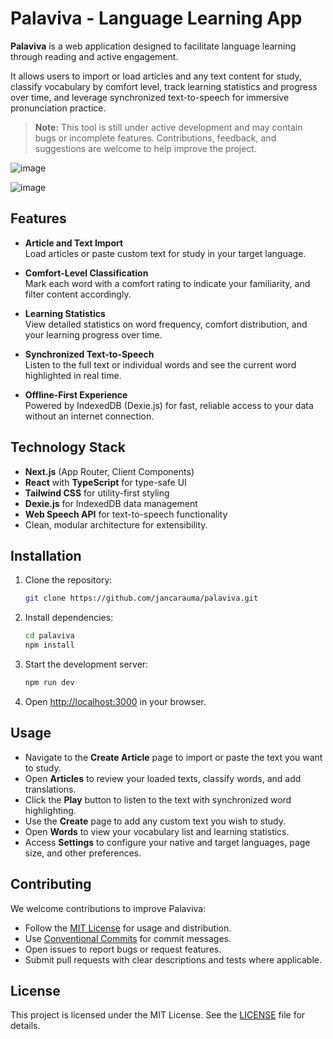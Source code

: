 # Palaviva - Language Learning App

**Palaviva** is a web application designed to facilitate language learning through reading and active engagement. 

It allows users to import or load articles and any text content for study, classify vocabulary by comfort level, track learning statistics and progress over time, and leverage synchronized text-to-speech for immersive pronunciation practice.

> **Note:** This tool is still under active development and may contain bugs or incomplete features. Contributions, feedback, and suggestions are welcome to help improve the project.

![image](https://github.com/user-attachments/assets/9fa855df-c65f-430d-8794-ff818b45b8ab)

![image](https://github.com/user-attachments/assets/e4a3babd-fd89-450d-a54b-77bd54b39509)

## Features

- **Article and Text Import**  
  Load articles or paste custom text for study in your target language.

- **Comfort-Level Classification**  
  Mark each word with a comfort rating to indicate your familiarity, and filter content accordingly.

- **Learning Statistics**  
  View detailed statistics on word frequency, comfort distribution, and your learning progress over time.

- **Synchronized Text-to-Speech**  
  Listen to the full text or individual words and see the current word highlighted in real time.

- **Offline-First Experience**  
  Powered by IndexedDB (Dexie.js) for fast, reliable access to your data without an internet connection.

## Technology Stack

- **Next.js** (App Router, Client Components)  
- **React** with **TypeScript** for type-safe UI  
- **Tailwind CSS** for utility-first styling  
- **Dexie.js** for IndexedDB data management  
- **Web Speech API** for text-to-speech functionality  
- Clean, modular architecture for extensibility.

## Installation

1. Clone the repository:
   ```bash
   git clone https://github.com/jancarauma/palaviva.git
   ```
2. Install dependencies:
   ```bash
   cd palaviva
   npm install
   ```
3. Start the development server:
   ```bash
   npm run dev
   ```
4. Open [http://localhost:3000](http://localhost:3000) in your browser.

## Usage

- Navigate to the **Create Article** page to import or paste the text you want to study.  
- Open **Articles** to review your loaded texts, classify words, and add translations.  
- Click the **Play** button to listen to the text with synchronized word highlighting.  
- Use the **Create** page to add any custom text you wish to study.  
- Open **Words** to view your vocabulary list and learning statistics.  
- Access **Settings** to configure your native and target languages, page size, and other preferences.  

## Contributing

We welcome contributions to improve Palaviva:

- Follow the [MIT License](#license) for usage and distribution.
- Use [Conventional Commits](https://www.conventionalcommits.org/) for commit messages.
- Open issues to report bugs or request features.
- Submit pull requests with clear descriptions and tests where applicable.

## License

This project is licensed under the MIT License. See the [LICENSE](./LICENSE) file for details.
